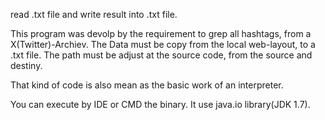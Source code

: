 read .txt file and write result into .txt file.

This program was devolp by the requirement to grep all hashtags,
from a X(Twitter)-Archiev. The Data must be copy from the local web-layout,
to a .txt file. The path must be adjust at the source code, from the source and destiny.

That kind of code is also mean as the basic work of an interpreter.

You can execute by IDE or CMD the binary. It use java.io library(JDK 1.7).
